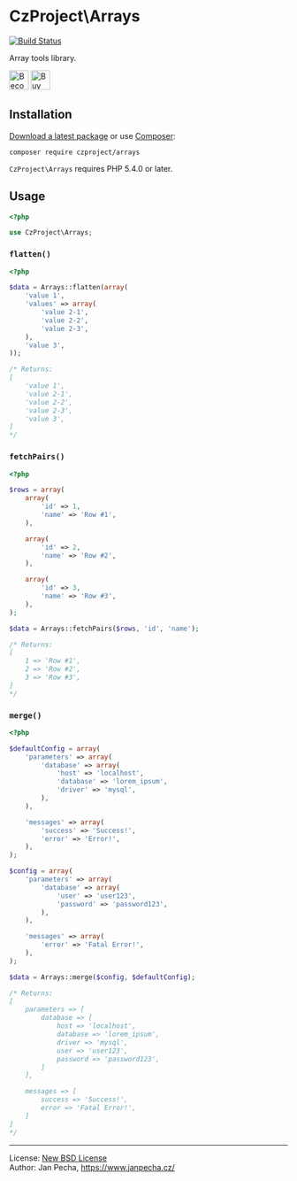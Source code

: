 
# CzProject\Arrays

[![Build Status](https://travis-ci.org/czproject/arrays.svg?branch=master)](https://travis-ci.org/czproject/arrays)

Array tools library.

<a href="https://www.patreon.com/bePatron?u=9680759"><img src="https://c5.patreon.com/external/logo/become_a_patron_button.png" alt="Become a Patron!" height="35"></a>
<a href="https://www.paypal.me/janpecha/1eur"><img src="https://buymecoffee.intm.org/img/button-paypal-white.png" alt="Buy me a coffee" height="35"></a>


## Installation

[Download a latest package](https://github.com/czproject/arrays/releases) or use [Composer](http://getcomposer.org/):

```
composer require czproject/arrays
```

`CzProject\Arrays` requires PHP 5.4.0 or later.


## Usage


``` php
<?php

use CzProject\Arrays;

```

### `flatten()`

``` php
<?php

$data = Arrays::flatten(array(
	'value 1',
	'values' => array(
		'value 2-1',
		'value 2-2',
		'value 2-3',
	),
	'value 3',
));

/* Returns:
[
	'value 1',
	'value 2-1',
	'value 2-2',
	'value 2-3',
	'value 3',
]
*/
```


### `fetchPairs()`

``` php
<?php

$rows = array(
	array(
		'id' => 1,
		'name' => 'Row #1',
	),

	array(
		'id' => 2,
		'name' => 'Row #2',
	),

	array(
		'id' => 3,
		'name' => 'Row #3',
	),
);

$data = Arrays::fetchPairs($rows, 'id', 'name');

/* Returns:
[
	1 => 'Row #1',
	2 => 'Row #2',
	3 => 'Row #3',
]
*/
```


### `merge()`

``` php
<?php

$defaultConfig = array(
	'parameters' => array(
		'database' => array(
			'host' => 'localhost',
			'database' => 'lorem_ipsum',
			'driver' => 'mysql',
		),
	),

	'messages' => array(
		'success' => 'Success!',
		'error' => 'Error!',
	),
);

$config = array(
	'parameters' => array(
		'database' => array(
			'user' => 'user123',
			'password' => 'password123',
		),
	),

	'messages' => array(
		'error' => 'Fatal Error!',
	),
);

$data = Arrays::merge($config, $defaultConfig);

/* Returns:
[
	parameters => [
		database => [
			host => 'localhost',
			database => 'lorem_ipsum',
			driver => 'mysql',
			user => 'user123',
			password => 'password123',
		]
	],

	messages => [
		success => 'Success!',
		error => 'Fatal Error!',
	]
]
*/
```

------------------------------

License: [New BSD License](license.md)
<br>Author: Jan Pecha, https://www.janpecha.cz/
